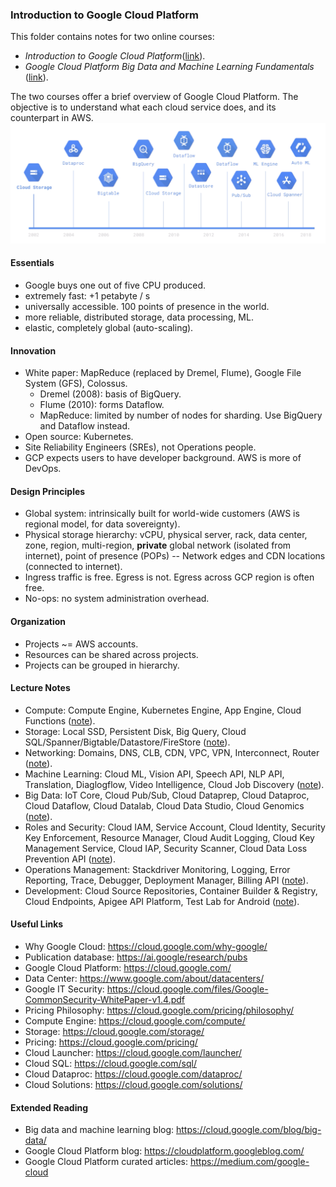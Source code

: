 ### Introduction to Google Cloud Platform
This folder contains notes for two online courses:
* *Introduction to Google Cloud Platform*([link](https://acloud.guru/learn/gcp-101)).
* *Google Cloud Platform Big Data and Machine Learning Fundamentals* ([link](https://www.coursera.org/learn/gcp-big-data-ml-fundamentals)).

The two courses offer a brief overview of Google Cloud Platform. The objective is to understand what each cloud service does, and its counterpart in AWS.
![alt-text](figs/timeline.png)

#### Essentials
* Google buys one out of five CPU produced.
* extremely fast: +1 petabyte / s
* universally accessible. 100 points of presence in the world.
* more reliable, distributed storage, data processing, ML.
* elastic, completely global (auto-scaling).

#### Innovation
* White paper: MapReduce (replaced by Dremel, Flume), Google File System (GFS), Colossus.
    - Dremel (2008): basis of BigQuery.
    - Flume (2010): forms Dataflow.
    - MapReduce: limited by number of nodes for sharding. Use BigQuery and Dataflow instead.
* Open source: Kubernetes.
* Site Reliability Engineers (SREs), not Operations people.
* GCP expects users to have developer background. AWS is more of DevOps.

#### Design Principles
* Global system: intrinsically built for world-wide customers (AWS is regional model, for data sovereignty).
* Physical storage hierarchy: vCPU, physical server, rack, data center, zone, region, multi-region, **private** global network (isolated from internet), point of presence (POPs) -- Network edges and CDN locations (connected to internet).
* Ingress traffic is free. Egress is not. Egress across GCP region is often free.
* No-ops: no system administration overhead.


#### Organization
* Projects ~= AWS accounts.
* Resources can be shared across projects.
* Projects can be grouped in hierarchy.

#### Lecture Notes
* Compute: Compute Engine, Kubernetes Engine, App Engine, Cloud Functions ([note](101_compute.md)).
* Storage: Local SSD, Persistent Disk, Big Query, Cloud SQL/Spanner/Bigtable/Datastore/FireStore ([note](102_storage.md)).
* Networking: Domains, DNS, CLB, CDN, VPC, VPN, Interconnect, Router ([note](103_networking.md)).
* Machine Learning: Cloud ML, Vision API, Speech API, NLP API, Translation, Diaglogflow, Video Intelligence, Cloud Job Discovery ([note](104_machine_learning.md)).
* Big Data: IoT Core, Cloud Pub/Sub, Cloud Dataprep, Cloud Dataproc, Cloud Dataflow, Cloud Datalab, Cloud Data Studio, Cloud Genomics ([note](105_big_data_analytics.md)).
* Roles and Security: Cloud IAM, Service Account, Cloud Identity, Security Key Enforcement, Resource Manager, Cloud Audit Logging, Cloud Key Management Service, Cloud IAP, Security Scanner, Cloud Data Loss Prevention API ([note](106_IAM.md)).
* Operations Management: Stackdriver Monitoring, Logging, Error Reporting, Trace, Debugger, Deployment Manager, Billing API ([note](107_operations_management.md)).
* Development: Cloud Source Repositories, Container Builder & Registry, Cloud Endpoints, Apigee API Platform, Test Lab for Android ([note](108_dev_API.md)).

#### Useful Links
* Why Google Cloud: https://cloud.google.com/why-google/
* Publication database: https://ai.google/research/pubs
* Google Cloud Platform: https://cloud.google.com/
* Data Center: https://www.google.com/about/datacenters/
* Google IT Security: https://cloud.google.com/files/Google-CommonSecurity-WhitePaper-v1.4.pdf
* Pricing Philosophy: https://cloud.google.com/pricing/philosophy/
* Compute Engine: https://cloud.google.com/compute/
* Storage: https://cloud.google.com/storage/
* Pricing: https://cloud.google.com/pricing/
* Cloud Launcher: https://cloud.google.com/launcher/
* Cloud SQL: https://cloud.google.com/sql/
* Cloud Dataproc: https://cloud.google.com/dataproc/
* Cloud Solutions: https://cloud.google.com/solutions/

#### Extended Reading
* Big data and machine learning blog: https://cloud.google.com/blog/big-data/
* Google Cloud Platform blog: https://cloudplatform.googleblog.com/
* Google Cloud Platform curated articles: https://medium.com/google-cloud

